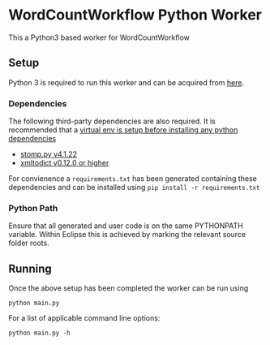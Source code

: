 # WordCountWorkflow Python Worker
This a Python3 based worker for WordCountWorkflow

## Setup
Python 3 is required to run this worker and can be acquired from [here](https://www.python.org/).

### Dependencies
The following third-party dependencies are also required. It is recommended that a [virtual env is setup before installing any python dependencies](https://docs.python-guide.org/dev/virtualenvs/)
* [stomp.py v4.1.22](https://pypi.org/project/stomp.py/)
* [xmltodict v0.12.0 or higher](https://pypi.org/project/xmltodict/)

For convienence a `requirements.txt` has been generated containing these dependencies and can be installed using `pip install -r requirements.txt`

### Python Path
Ensure that all generated and user code is on the same PYTHONPATH variable. Within Eclipse this is achieved by marking the relevant source folder roots.

## Running
Once the above setup has been completed the worker can be run using 
```
python main.py
```
For a list of applicable command line options:
```
python main.py -h
```